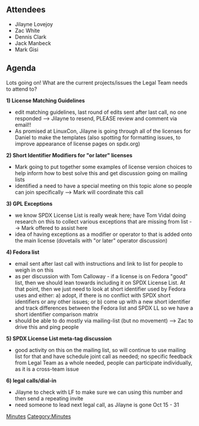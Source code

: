 ## Attendees

  - Jilayne Lovejoy
  - Zac White
  - Dennis Clark
  - Jack Manbeck
  - Mark Gisi

## Agenda

Lots going on\! What are the current projects/issues the Legal Team
needs to attend to?

**1) License Matching Guidelines**

  - edit matching guidelines, last round of edits sent after last call,
    no one responded --\> Jilayne to resend, PLEASE review and comment
    via email\!\!
  - As promised at LinuxCon, Jilayne is going through all of the
    licenses for Daniel to make the templates (also spotting for
    formatting issues, to improve appearance of license pages on
    spdx.org)

**2) Short Identifier Modifiers for "or later" licenses**

  - Mark going to put together some examples of license version choices
    to help inform how to best solve this and get discussion going on
    mailing lists
  - identified a need to have a special meeting on this topic alone so
    people can join specifically --\> Mark will coordinate this call

**3) GPL Exceptions**

  - we know SPDX License List is really weak here; have Tom Vidal doing
    research on this to collect various exceptions that are missing from
    list --\> Mark offered to assist here
  - idea of having exceptions as a modifier or operator to that is added
    onto the main license (dovetails with "or later" operator
    discussion)

**4) Fedora list**

  - email sent after last call with instructions and link to list for
    people to weigh in on this
  - as per discussion with Tom Calloway - if a license is on Fedora
    "good" list, then we should lean towards including it on SPDX
    License List. At that point, then we just need to look at short
    identifier used by Fedora uses and either: a) adopt, if there is no
    conflict with SPDX short identifiers or any other issues; or b) come
    up with a new short identifier and track differences between the
    Fedora list and SPDX LL so we have a short identifier comparison
    matrix
  - should be able to do mostly via mailing-list (but no movement) --\>
    Zac to drive this and ping people

**5) SPDX License List meta-tag discussion**

  - good activity on this on the mailing list, so will continue to use
    mailing list for that and have schedule joint call as needed; no
    specific feedback from Legal Team as a whole needed, people can
    participate individually, as it is a cross-team issue

**6) legal calls/dial-in**

  - Jilayne to check with LF to make sure we can using this number and
    then send a repeating invite
  - need someone to lead next legal call, as Jilayne is gone Oct 15 - 31

[Minutes](Category:Legal "wikilink")
[Category:Minutes](Category:Minutes "wikilink")
